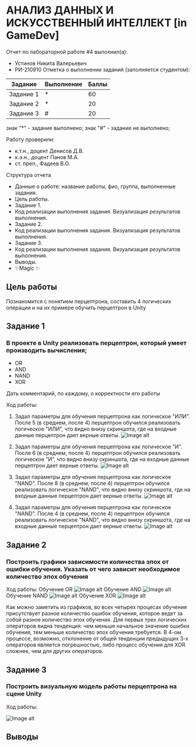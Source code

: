 # АНАЛИЗ ДАННЫХ И ИСКУССТВЕННЫЙ ИНТЕЛЛЕКТ [in GameDev]
Отчет по лабораторной работе #4 выполнил(а):
- Устинов Никита Валерьевич
- РИ-210910
Отметка о выполнении заданий (заполняется студентом):

| Задание | Выполнение | Баллы |
| ------ | ------ | ------ |
| Задание 1 | * | 60 |
| Задание 2 | * | 20 |
| Задание 3 | # | 20 |

знак "*" - задание выполнено; знак "#" - задание не выполнено;

Работу проверили:
- к.т.н., доцент Денисов Д.В.
- к.э.н., доцент Панов М.А.
- ст. преп., Фадеев В.О.

Структура отчета

- Данные о работе: название работы, фио, группа, выполненные задания.
- Цель работы.
- Задание 1.
- Код реализации выполнения задания. Визуализация результатов выполнения.
- Задание 2.
- Код реализации выполнения задания. Визуализация результатов выполнения.
- Задание 3.
- Код реализации выполнения задания. Визуализация результатов выполнения.
- Выводы.
- ✨Magic ✨

## Цель работы
Познакомится с понятием перцептрона, составить  4 логических операции и на их примере обучить перцептрон в Unity
## Задание 1
### В проекте в Unity реализовать перцептрон, который умеет производить вычисления;
- OR
- AND
- NAND
- XOR

Дать комментарий, по каждому, о корректности его работы

Ход работы:

1) Задал параметры для обучения перцептрона как логическое "ИЛИ". После 5 (в среднем, после 4) перцептрон обучился реализовать логическое "ИЛИ", что видно внизу скриншота, где на входные данные перцептрон дает верные ответы.
![Image alt](https://github.com/GreatSherhebe1/UrFU_labaratory_Lab-4/raw/main/скриншоты/Лаба4_1.png)

2) Задал параметры для обучения перцептрона как логическое "И". После 6 (в среднем, после 4) перцептрон обучился реализовать логическое "И", что видно внизу скриншота, где на входные данные перцептрон дает верные ответы.
![Image alt](https://github.com/GreatSherhebe1/UrFU_labaratory_Lab-4/raw/main/скриншоты/Лаба4_2.png)

3) Задал параметры для обучения перцептрона как логическое "NAND". После 8 (в среднем, после 4) перцептрон обучился реализовать логическое "NAND", что видно внизу скриншота, где на входные данные перцептрон дает верные ответы.
![Image alt](https://github.com/GreatSherhebe1/UrFU_labaratory_Lab-4/raw/main/скриншоты/Лаба4_3.png)

4) Задал параметры для обучения перцептрона как логическое "NAND". После 4 (в среднем, после 4) перцептрон обучился реализовать логическое "NAND", что видно внизу скриншота, где на входные данные перцептрон дает верные ответы.
![Image alt](https://github.com/GreatSherhebe1/UrFU_labaratory_Lab-4/raw/main/скриншоты/Лаба4_4.png)

## Задание 2
### Построить графики зависимости количества эпох от ошибки обучения. Указать от чего зависит необходимое количество эпох обучения

Ход работы:
Обучение OR
![Image alt](https://github.com/GreatSherhebe1/UrFU_labaratory_Lab-4/raw/main/скриншоты/Лаба4_6.png)
Обучение AND
![Image alt](https://github.com/GreatSherhebe1/UrFU_labaratory_Lab-4/raw/main/скриншоты/Лаба4_7.png)
Обучение NAND
![Image alt](https://github.com/GreatSherhebe1/UrFU_labaratory_Lab-4/raw/main/скриншоты/Лаба4_8.png)
Обучение XOR
![Image alt](https://github.com/GreatSherhebe1/UrFU_labaratory_Lab-4/raw/main/скриншоты/Лаба4_9.png)

Как можно заметить из графиков, во всех четырех процесах обучения присутствует разное количество ошибок обучения, которое ведет за собой разное количество эпох обучения. Для первых трех логических операторов видна тенденция: чем меньше начальное значение ошибки обучения, тем меньше количество эпох обучения требуется. В 4-ом процессе, возможно, отклонение от общей тенденции предыдущих 3-х операторов является погрешностью, либо процесс обучения для XOR сложнее, чем для других операторов.

## Задание 3
### Построить визуальную модель работы перцептрона на сцене Unity

Ход работы:


![Image alt](https://github.com/GreatSherhebe1/UrFU_labaratory_Lab-4/raw/main/скриншоты/laba3_5.png)
## Выводы
